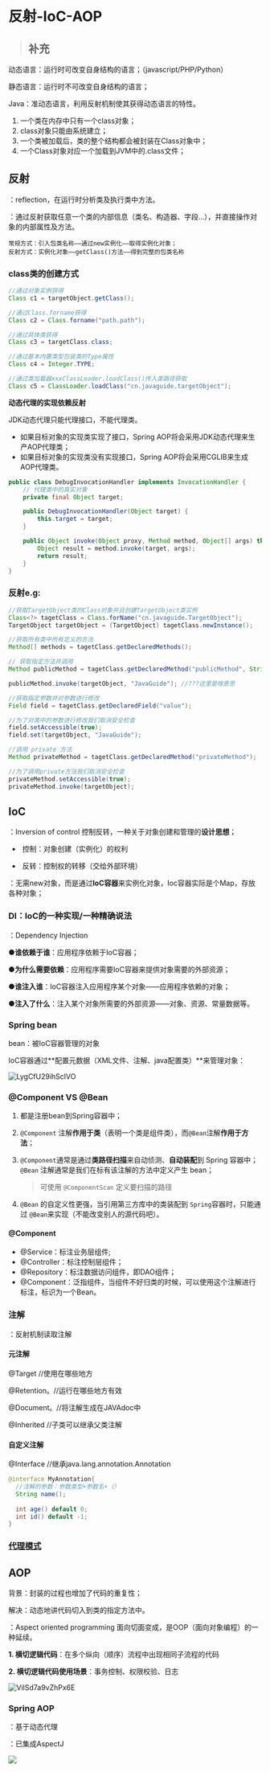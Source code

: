 

# 反射-IoC-AOP



> ## 补充

动态语言：运行时可改变自身结构的语言；（javascript/PHP/Python）

静态语言：运行时不可改变自身结构的语言；

Java：准动态语言，利用反射机制使其获得动态语言的特性。



1. 一个类在内存中只有一个class对象；
2. class对象只能由系统建立；
3. 一个类被加载后，类的整个结构都会被封装在Class对象中；
4. 一个Class对象对应一个加载到JVM中的.class文件；



## 反射

：reflection，在运行时分析类及执行类中方法。

：通过反射获取任意一个类的内部信息（类名、构造器、字段...），并直接操作对象的内部属性及方法。

```
常规方式：引入包类名称——通过new实例化——取得实例化对象；
反射方式：实例化对象——getClass()方法——得到完整的包类名称
```



### class类的创建方式

```java
//通过对象实例获得
Class c1 = targetObject.getClass();

//通过Class.forname获得
Class c2 = Class.forname("path.path");

//通过具体类获得
Class c3 = targetClass.class;

//通过基本内置类型包装类的Type属性
Class c4 = Integer.TYPE;

//通过类加载器xxxClassLoader.loadClass()传入类路径获取
Class c5 = ClassLoader.loadClass("cn.javaguide.targetObject");
```



**动态代理的实现依赖反射**

JDK动态代理只能代理接口，不能代理类。

- 如果目标对象的实现类实现了接口，Spring AOP将会采用JDK动态代理来生产AOP代理类；
- 如果目标对象的实现类没有实现接口，Spring AOP将会采用CGLIB来生成AOP代理类。

```java
public class DebugInvocationHandler implements InvocationHandler {
  	// 代理类中的真实对象
    private final Object target;

    public DebugInvocationHandler(Object target) {
        this.target = target;
    }

    public Object invoke(Object proxy, Method method, Object[] args) throws InvocationTargetException, IllegalAccessException {
        Object result = method.invoke(target, args);
        return result;
    }
}
```



### 反射e.g:

```java
//获取TargetObject类的Class对象并且创建TargetObject类实例
Class<?> tagetClass = Class.forName("cn.javaguide.TargetObject");
TargetObject targetObject = (TargetObject) tagetClass.newInstance();

//获取所有类中所有定义的方法
Method[] methods = tagetClass.getDeclaredMethods();

// 获取指定方法并调用
Method publicMethod = tagetClass.getDeclaredMethod("publicMethod", String.class);

publicMethod.invoke(targetObject, "JavaGuide"); //???这里是啥意思

//获取指定参数并对参数进行修改
Field field = tagetClass.getDeclaredField("value");

//为了对类中的参数进行修改我们取消安全检查
field.setAccessible(true);
field.set(targetObject, "JavaGuide");

//调用 private 方法
Method privateMethod = tagetClass.getDeclaredMethod("privateMethod");

//为了调用private方法我们取消安全检查
privateMethod.setAccessible(true);
privateMethod.invoke(targetObject);
```



## IoC

：Inversion  of control 控制反转，一种关于对象创建和管理的**设计思想**；

- ​	控制：对象创建（实例化）的权利

- ​	反转：控制权的转移（交给外部环境）


：无需new对象，而是通过**IoC容器**来实例化对象，Ioc容器实际是个Map，存放各种对象；



### DI：IoC的一种实现/一种精确说法

：Dependency Injection

●**谁依赖于谁**：应用程序依赖于IoC容器；

●**为什么需要依赖**：应用程序需要IoC容器来提供对象需要的外部资源；

●**谁注入谁**：IoC容器注入应用程序某个对象——应用程序依赖的对象；

●**注入了什么**：注入某个对象所需要的外部资源——对象、资源、常量数据等。



### Spring bean

bean：被IoC容器管理的对象

IoC容器通过**配置元数据（XML文件、注解、java配置类）**来管理对象：

![LygCfU29ihSclVO](https://i.loli.net/2021/09/02/LygCfU29ihSclVO.png)



### @Component VS @Bean

1. 都是注册bean到Spring容器中；

2. `@Component` 注解**作用于类**（表明一个类是组件类），而`@Bean`注解**作用于方法**；

3. `@Component`通常是通过**类路径扫描**来自动侦测、**自动装配**到 Spring 容器中；`@Bean` 注解通常是我们在标有该注解的方法中定义产生 bean；

   > 可使用 `@ComponentScan` 定义要扫描的路径

4. `@Bean` 的自定义性更强，当引用第三方库中的类装配到 `Spring`容器时，只能通过 `@Bean`来实现（不能改变别人的源代码吧）。

#### @Component

- @Service：标注业务层组件;
- @Controller：标注控制层组件；
- @Repository：标注数据访问组件，即DAO组件；
- @Component：泛指组件，当组件不好归类的时候，可以使用这个注解进行标注，标识为一个Bean。



### 注解

：反射机制读取注解

#### 元注解

@Target  //使用在哪些地方

@Retention。//运行在哪些地方有效

@Document。//将注解生成在JAVAdoc中

@Inherited  //子类可以继承父类注解



#### 自定义注解

@Interface  //继承java.lang.annotation.Annotation

```java
@interface MyAnnotation{
  //注解的参数：参数类型+参数名+（）
  String name();
  
  int age() default 0;
  int id() default -1;
}
```



### [代理模式](/代理模式.md)



## AOP

背景：封装的过程也增加了代码的重复性；

解决：动态地讲代码切入到类的指定方法中。

：Aspect oriented programming 面向切面变成，是OOP（面向对象编程）的一种延续。

**1. 横切逻辑代码**：在多个纵向（顺序）流程中出现相同子流程的代码

**2. 横切逻辑代码使用场景**：事务控制、权限校验、日志

![VilSd7a9vZhPx6E](https://i.loli.net/2021/09/02/VilSd7a9vZhPx6E.png)



### Spring AOP

：基于动态代理

：已集成AspectJ



![](https://camo.githubusercontent.com/3c56fc05c00d6ecba86e493389f597c8cc2478aa1ede2867bedbb57d74d65b41/68747470733a2f2f696d616765732e7869616f7a6875616e6c616e2e636f6d2f70686f746f2f323031392f39323664666335343962303664323830613337333937663966643439626639642e6a7067)

